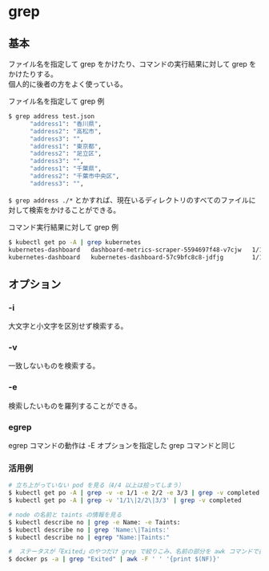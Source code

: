 # grep

## 基本

ファイル名を指定して grep をかけたり、コマンドの実行結果に対して grep をかけたりする。  
個人的に後者の方をよく使っている。

ファイル名を指定して grep 例

```sh
$ grep address test.json
      "address1": "香川県",
      "address2": "高松市",
      "address3": "",
      "address1": "東京都",
      "address2": "足立区",
      "address3": "",
      "address1": "千葉県",
      "address2": "千葉市中央区",
      "address3": "",
```

`$ grep address ./*` とかすれば、現在いるディレクトリのすべてのファイルに対して検索をかけることができる。

コマンド実行結果に対して grep 例

```sh
$ kubectl get po -A | grep kubernetes
kubernetes-dashboard   dashboard-metrics-scraper-5594697f48-v7cjw   1/1   Running   51    64d
kubernetes-dashboard   kubernetes-dashboard-57c9bfc8c8-jdfjg        1/1   Running   63    64d
```

## オプション

### -i

大文字と小文字を区別せず検索する。

### -v

一致しないものを検索する。

### -e

検索したいものを羅列することができる。

### egrep

egrep コマンドの動作は -E オプションを指定した grep コマンドと同じ

### 活用例

```sh
# 立ち上がっていない pod を見る（4/4 以上は拾ってしまう）
$ kubectl get po -A | grep -v -e 1/1 -e 2/2 -e 3/3 | grep -v completed
$ kubectl get po -A | grep -v '1/1\|2/2\|3/3' | grep -v completed

# node の名前と taints の情報を見る
$ kubectl describe no | grep -e Name: -e Taints:
$ kubectl describe no | grep 'Name:\|Taints:'
$ kubectl describe no | egrep "Name:|Taints:"

#  ステータスが「Exited」のやつだけ grep で絞りこみ、名前の部分を awk コマンドで抜き出す
$ docker ps -a | grep "Exited" | awk -F ' ' '{print $(NF)}'
```

